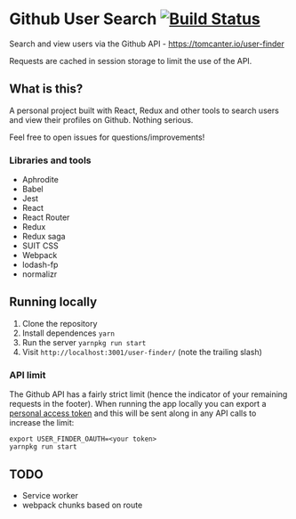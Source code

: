 # Github User Search [![Build Status](https://app.codeship.com/projects/290694.svg?branch=master)](https://app.codeship.com/projects/290694)

Search and view users via the Github API - https://tomcanter.io/user-finder

Requests are cached in session storage to limit the use of the API.

## What is this?

A personal project built with React, Redux and other tools to search users and
view their profiles on Github. Nothing serious.

Feel free to open issues for questions/improvements!

### Libraries and tools

* Aphrodite
* Babel
* Jest
* React
* React Router
* Redux
* Redux saga
* SUIT CSS
* Webpack
* lodash-fp
* normalizr

## Running locally

1. Clone the repository
1. Install dependences `yarn`
1. Run the server `yarnpkg run start`
1. Visit `http://localhost:3001/user-finder/` (note the trailing slash)

### API limit

The Github API has a fairly strict limit (hence the indicator of your remaining
requests in the footer). When running the app locally you can export a [personal
access token](https://github.com/blog/1509-personal-api-tokens) and this will be
sent along in any API calls to increase the limit:

```
export USER_FINDER_OAUTH=<your token>
yarnpkg run start
```

## TODO

* Service worker
* webpack chunks based on route
